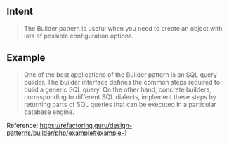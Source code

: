 ## Intent
> The Builder pattern is useful when you need to create an object with lots of possible configuration options.

## Example
> One of the best applications of the Builder pattern is an SQL query builder. The builder interface defines the common steps required to build a generic SQL query. On the other hand, concrete builders, corresponding to different SQL dialects, implement these steps by returning parts of SQL queries that can be executed in a particular database engine.

Reference:
https://refactoring.guru/design-patterns/builder/php/example#example-1

